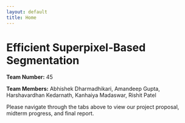 ```yaml
---
layout: default
title: Home
---
```


<div class="home-container">
  <h1 class="project-title">Efficient Superpixel-Based Segmentation</h1>
  
  <div class="project-info">
    <p><strong>Team Number:</strong> 45</p>
    <p><strong>Team Members:</strong> Abhishek Dharmadhikari, Amandeep Gupta, Harshavardhan Kedarnath, Kanhaiya Madaswar, Rishit Patel </p>
  </div>

  <div class="abstract">
    <p>
      Please navigate through the tabs above to view our project proposal, midterm progress, and final report.
    </p>
  </div>
</div>

